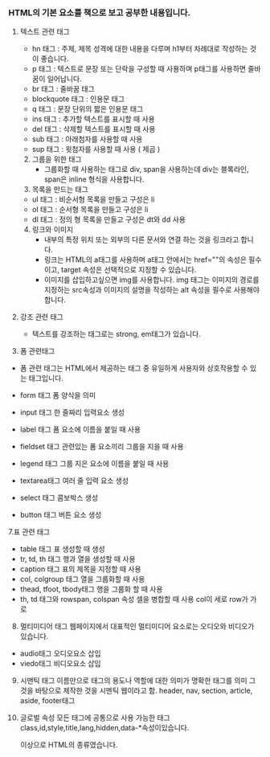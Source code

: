 ### HTML의 기본 요소를 책으로 보고 공부한 내용입니다.

1. 텍스트 관련 태그
   * hn 태그 : 주제, 제목 성격에 대한 내용을 다루며 h1부터 차례대로 작성하는 것이 좋습니다.
   * p 태그 : 텍스트로 문장 또는 단락을 구성할 때 사용하며 p태그를 사용하면 줄바꿈이 일어납니다.
   * br 태그 : 줄바꿈 태그
   * blockquote 태그 : 인용문 태그
   * q 태그 : 문장 단위의 짧은 인용문 태그
   * ins 태그 : 추가할 텍스트를 표시할 때 사용
   * del 태그 : 삭제할 텍스트를 표시할 때 사용
   * sub 태그 : 아래첨자를 사용할 때 사용
   * sup 태그 : 윗첨자를 사용할 때 사용 ( 제곱 )
  
   2. 그룹을 위한 태그
      * 그룹화할 때 사용하는 태그로 div, span을 사용하는데 div는 블록라인, span은 inline 형식을 사용합니다.
    3. 목록을 만드는 태그
   * ul 태그 : 비순서형 목록을 만들고 구성은 li
   * ol 태그 : 순서형 목록을 만들고 구성은 li
   * dl 태그 : 정의 형 목록을 만들고 구성은 dt와 dd 사용
   4. 링크와 이미지
      * 내부의 특정 위치 또는 외부의 다른 문서와 연결 하는 것을 링크라고 합니다.
      * 링크는 HTML의 a태그를 사용하며 a태그 안에서는 href=""의 속성은 필수이고, target 속성은 선택적으로 지정할 수 있습니다.
      * 이미지를 삽입하고싶으면 img를 사용합니다. img 태그는 이미지의 경로를 지정하는 src속성과 이미지의 설명을 작성하는 alt 속성을 필수로 사용해야 합니다.
  5. 강조 관련 태그
     * 텍스트를 강조하는 태그로는 strong, em태그가 있습니다.
  6. 폼 관련태그
  * 폼 관련 태그는 HTML에서 제공하는 태그 중 유일하게 사용자와 상호작용할 수 있는 태그입니다.

  * form 태그 폼 양식을 의미
  * input 태그 한 줄짜리 입력요소 생성
  * label 태그 폼 요소에 이름을 붙일 때 사용
  * fieldset 태그 관련있는 폼 요소끼리 그룹을 지을 때 사용
  * legend 태그 그룹 지은 요소에 이름을 붙일 때 사용
  * textarea태그 여러 줄 입력 요소 생성
  * select 태그 콤보박스 생성
  * button 태그 버튼 요소 생성

7.표 관련 태그
* table 태그 표 생성할 때 생성
* tr, td, th 태그 행과 열을 생성할 때 사용
* caption 태그 표의 제목을 지정할 때 사용
* col, colgroup 태그 열을 그룹화할 때 사용
* thead, tfoot, tbody태그 행을 그룹화 할 때 사용
* th, td 태그와 rowspan, colspan 속성 셀을 병합할 때 사용 col이 세로 row가 가로
8. 멀티미디어 태그
  웹페이지에서 대표적인 멀티미디어 요소로는 오디오와 비디오가 있습니다.
  * audio태그 오디오요소 삽입
  * viedo태그 비디오요소 삽입
9.  시맨틱 태그
    이름만으로 태그의 용도나 역할에 대한 의미가 명확한 태그를 의미 그것을 바탕으로 제작한 것을 시멘틱 웹이라고 함.
    header, nav, section, article, aside, footer태그
10. 글로벌 속성
    모든 태그에 공통으로 사용 가능한 태그
    class,id,style,title,lang,hidden,data-*속성이있습니다.

    이상으로 HTML의 종류였습니다.
